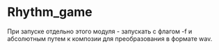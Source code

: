 # Rhythm_game

При запуске отдельно этого модуля - запускать с флагом -f и абсолютным путем к композии для преобразования в формате wav. 
